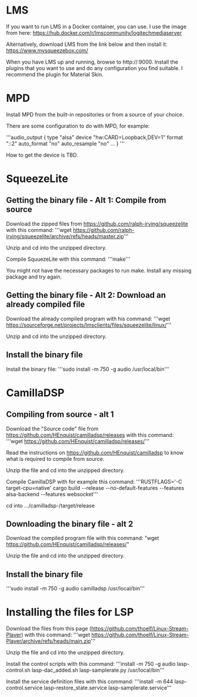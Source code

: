 # LMS
If you want to run LMS in a Docker container, you can use. I use the image from here:
https://hub.docker.com/r/lmscommunity/logitechmediaserver

Alternatively, download LMS from the link below and then install it:
https://www.mysqueezebox.com/

When you have LMS up and running, browse to http://<IP address>:9000. Install the plugins that you want to use and do any configuration you find suitable. I recommend the plugin for Material Skin.

# MPD
Install MPD from the built-in repositories or from a source of your choice.

There are some configuration to do with MPD, for example:

'''audio_output {
	type		"alsa"
	device          "hw:CARD=Loopback,DEV=1"
        format		"*:*:2"
        auto_format	"no"
        auto_resample	"no"
        ...
}
'''

How to get the device is TBD.

# SqueezeLite
## Getting the binary file - Alt 1: Compile from source
Download the zipped files from https://github.com/ralph-irving/squeezelite with this command:
'''wget https://github.com/ralph-irving/squeezelite/archive/refs/heads/master.zip'''

Unzip and cd into the unzipped directory.

Compile SquuezeLite with this command:
'''make'''

You might not have the necessary packages to run make. Install any missing package and try again.

## Getting the binary file - Alt 2: Download an already compiled file
Download the already compiled program with his command:
'''wget https://sourceforge.net/projects/lmsclients/files/squeezelite/linux/<the release of your choice>'''

Unzip and cd into the unzipped directory.

## Install the binary file
Install the binary file:
'''sudo install -m 750 -g audio /usr/local/bin'''

# CamillaDSP
## Compiling from source - alt 1
Download the "Source code" file from https://github.com/HEnquist/camilladsp/releases with this command:
'''wget https://github.com/HEnquist/camilladsp/releases/<the release of your choice>'''

Read the instructions on https://github.com/HEnquist/camilladsp to know what is required to compile from source.

Unzip the file and cd into the unzipped directory.

Compile CamillaDSP with for example this command:
'''RUSTFLAGS='-C target-cpu=native' cargo build --release --no-default-features --features alsa-backend --features websocket'''

cd into .../camilladsp-<version number>/target/release

## Downloading the binary file - alt 2
Download the compiled program file with this command:
"wget https://github.com/HEnquist/camilladsp/releases/<the release of your choice>"

Unzip the file and cd into the unzipped directory.

## Install the binary file
'''sudo install -m 750 -g audio camilladsp /usr/local/bin'''

# Installing the files for LSP
Download the files from this page (https://github.com/thoelf/Linux-Stream-Player) with this command:
'''wget https://github.com/thoelf/Linux-Stream-Player/archive/refs/heads/main.zip'''

Unzip the file and cd into the unzipped directory.

Install the control scripts with this command:
'''install -m 750 -g audio lasp-control.sh lasp-dac_added.sh lasp-samplerate.py /usr/local/bin'''

Install the service definition files with this command:
'''install -m 644 lasp-control.service lasp-restore_state.service lasp-samplerate.service'''


